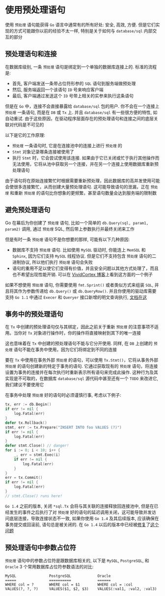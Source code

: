 # 使用预处理语句

使用 `预处理` 语句能获得 `Go` 语言中通常有的所有好处: 安全, 高效, 方便. 但是它们实现的方式可能跟你以前的经验不太一样, 特别是关于如何与 `database/sql` 内部交互的部分

## 预处理语句和连接

在数据库级别, 一条 `预处理` 语句是绑定到一个单独的数据库连接上的. 标准的流程是:

- 首先, 客户端发送一条带占位符形参的 `SQL` 语句到服务端做预处理
- 然后, 服务端返回一个该语句 `ID` 号来响应客户端
- 最后, 客户端通过发送这个 `ID` 号带上相关的实参来执行这条语句

但是在 `Go` 中，连接不会直接暴露给 `database/sql` 包的用户. 你不会在一个连接上 `预处理` 一条语句, 而是在 `DB` 或 `Tx` 上. 并且 `database/sql` 有一些很方便的特性, 如自动重试. 由于这些原因，在驱动程序层面存在的预处理语句和连接之间的底层关联对代码是不可见的

以下是它的工作原理:

- `预处理` 一条语句时, 它是在连接池中的连接上进行 `预处理` 的
- `Stmt` 对象记录哪条连接被使用了
- 执行 `Stmt` 时，它会尝试使用该连接. 如果由于它已关闭或忙于执行其他操作而无法使用，它将从池中获取另一个连接，并在另一个连接上使用数据库重新预处理语句

由于语句将在原始连接繁忙时根据需要重新预处理，因此数据库的高并发使用可能会使很多连接繁忙，从而创建大量预处理语句. 这可能导致语句的泄漏，正在 `预处理` 和重新 `预处理` 的语句比你想象的更频繁，甚至语句数量会达到服务端的限制数

## 避免预处理语句

Go 在幕后为你创建了 `预处理` 语句, 比如一个简单的 `db.Query(sql, param1, param2)` 调用, 通过 `预处理` SQL, 然后带上参数执行并最终关闭来工作

但是有时一条 `预处理` 语句不是你想要的那样, 可能有以下几种原因:

- 数据库不支持 `预处理` 语句. 比如使用 `MySQL` 驱动时, 你能连上 `MemSQL` 和 `Sphinx`, 因为它们支持 `MySQL` 线程协议. 但是它们不支持包含 `预处理` 语句的二进制协议, 所以他们执行 `预处理` 语句会失败
- 语句的重用不足以使它们变得有价值，并且安全问题以其他方式处理了，而且也不希望出现性能开销. 可以在 [VividCortex 博客](https://www.vividcortex.com/blog/2014/11/19/analyzing-prepared-statement-performance-with-vividcortex/)上看到这方面的一个例子

如果不想使用 `预处理` 语句, 你需要使用 `fmt.Sprint()` 或者类似方式来组装 `SQL`, 并且将其作为参数传递给 `db.Query()` 或 `db.QueryRow()`. 并且你使用的驱动库需要支持 `Go 1.1` 中通过 `Execer` 和 `Queryer` 接口新增的明文查询执行, [文档在这](https://golang.org/pkg/database/sql/driver/#Execer)

## 事务中的预处理语句

在 `Tx` 中创建的预处理语句仅与其绑定，因此之前关于重新 `预处理` 的注意事项不适用。当你对 `Tx` 对象进行操作时，你的操作将直接映射到其下的唯一连接

这也意味着在 `Tx` 中创建的预处理语句不能与它分开使用. 同样, 在 `DB` 上创建的 `预处理` 语句不能在事务中使用，因为它们将绑定到不同的连接

要在 `Tx` 中使用在事务外部 `预处理` 的语句，可以使用 `Tx.Stmt()`，它将从事务外部 `预处理` 的语句创建新的特定于事务的语句. 它通过获取现有的 `预处理` 语句，将连接设置为事务的连接并在每次执行时重新表示所有语句来完成此操作. 这种行为及其实现是不可取的，在数据​​库 `database/sql` 源代码中甚至还有一个 `TODO` 来改进它, 我们建议不要使用它

在事务中处理 `预处理` 好的语句时必须谨慎行事, 考虑以下例子:

```go
tx, err := db.Begin()
if err != nil {
    log.Fatal(err)
}
defer tx.Rollback()
stmt, err := tx.Prepare("INSERT INTO foo VALUES (?)")
if err != nil {
    log.Fatal(err)
}
defer stmt.Close() // danger!
for i := 0; i < 10; i++ {
    _, err = stmt.Exec(i)
    if err != nil {
        log.Fatal(err)
    }
}
err = tx.Commit()
if err != nil {
    log.Fatal(err)
}
// stmt.Close() runs here!
```

`Go 1.4` 之前的版本, 关闭 `*sql.Tx` 会将与其关联的连接释放回连接池中, 但是在已经发生的事件之后执行了对 `预处理` 好的语句的延迟调用关闭，这可能导致并发访问底层连接，导致连接状态不一致, 如果你使用 `Go 1.4` 及其后续版本, 应该确保在事务提交或回滚前, 语句总是被关闭的. 在 `Go 1.4` 以后的版本中已经被[修复](https://codereview.appspot.com/131650043)了[这个问题](https://github.com/golang/go/issues/4459)

## 预处理语句中参数占位符

`预处理` 语句中的参数占位符是跟数据库相关的, 以下是 `MySQL`, `PostgreSQL`, 和 `Oracle` 3 个常用数据库占位符参数语法的对比:

```
MySQL               PostgreSQL            Oracle
=====               ==========            ======
WHERE col = ?       WHERE col = $1        WHERE col = :col
VALUES(?, ?, ?)     VALUES($1, $2, $3)    VALUES(:val1, :val2, :val3)
```
